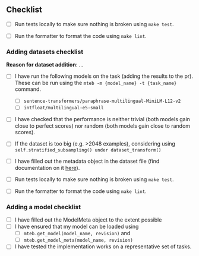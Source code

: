 
<!-- If you are submitting a dataset or a model for the model registry please use the corresponding checklists below otherwise feel free to remove them. -->

<!-- add additional description, question etc. related to the new dataset -->


## Checklist
<!-- Please do not delete this -->

- [ ] Run tests locally to make sure nothing is broken using `make test`. 
- [ ] Run the formatter to format the code using `make lint`. 


### Adding datasets checklist
<!-- see also https://github.com/embeddings-benchmark/mteb/blob/main/docs/adding_a_dataset.md -->

**Reason for dataset addition**: ... <!-- Add reason for adding dataset here. E.g. it covers task/language/domain previously not covered -->

- [ ] I have run the following models on the task (adding the results to the pr). These can be run using the `mteb -m {model_name} -t {task_name}` command.
  - [ ] `sentence-transformers/paraphrase-multilingual-MiniLM-L12-v2`
  - [ ] `intfloat/multilingual-e5-small`
- [ ] I have checked that the performance is neither trivial (both models gain close to perfect scores) nor random (both models gain close to random scores).
- [ ] If the dataset is too big (e.g. >2048 examples), considering using `self.stratified_subsampling() under dataset_transform()`
- [ ] I have filled out the metadata object in the dataset file (find documentation on it [here](https://github.com/embeddings-benchmark/mteb/blob/main/docs/adding_a_dataset.md#2-creating-the-metadata-object)).
- [ ] Run tests locally to make sure nothing is broken using `make test`. 
- [ ] Run the formatter to format the code using `make lint`. 


### Adding a model checklist
<!-- 
When adding a model to the model registry
see also https://github.com/embeddings-benchmark/mteb/blob/main/docs/reproducible_workflow.md
-->

 - [ ] I have filled out the ModelMeta object to the extent possible
 - [ ] I have ensured that my model can be loaded using
   - [ ] `mteb.get_model(model_name, revision)` and
   - [ ] `mteb.get_model_meta(model_name, revision)`
 - [ ] I have tested the implementation works on a representative set of tasks.
